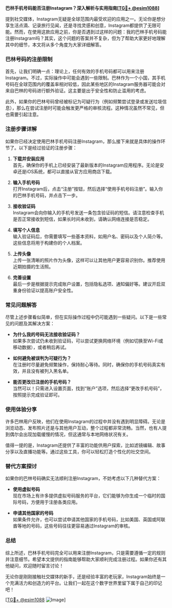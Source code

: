 **巴林手机号码能否注册Instagram？深入解析与实用指南[[TG💪+ @esim1088](https://t.me/s/esim1088)]**

提到社交媒体，Instagram无疑是全球范围内最受欢迎的应用之一。无论你是想分享生活点滴、记录旅行见闻，还是寻找灵感和创意，Instagram都提供了无限可能。然而，在使用这款应用之前，你是否遇到过这样的问题：我的巴林手机号码能注册Instagram吗？其实，这个问题的答案并不复杂，但为了帮助大家更好地理解其中的细节，本文将从多个角度为大家详细解答。

### 巴林号码的注册限制

首先，让我们明确一点：理论上，任何有效的手机号码都可以用来注册Instagram。不过，实际操作中可能会遇到一些限制。巴林作为一个小国，其手机号码在全球范围内的覆盖率相对较低，因此某些地区的Instagram服务器可能会对来自巴林的号码进行额外验证。这主要是出于安全性和防止滥用的考虑。

此外，如果你的巴林号码曾经被标记为可疑行为（例如频繁尝试登录或发送垃圾信息），那么在尝试注册时可能会触发更严格的审核流程。这种情况虽然不常见，但也需要引起注意。

### 注册步骤详解

如果你已经决定使用巴林手机号码注册Instagram，那么接下来就是具体的操作环节了。以下是经过验证的注册步骤：

1. **下载并安装应用**  
   首先，确保你的手机上已经安装了最新版本的Instagram应用程序。无论是安卓还是iOS系统，都可以直接从官方应用商店下载。

2. **输入手机号码**  
   打开Instagram后，点击“注册”按钮，然后选择“使用手机号码注册”。输入你的巴林手机号码，并点击下一步。

3. **接收验证码**  
   Instagram会向你输入的手机号发送一条包含验证码的短信。请注意检查手机是否正常接收到短信，如果长时间未收到，请确认网络连接是否稳定。

4. **填写个人信息**  
   输入验证码后，你需要填写一些基本资料，如用户名、密码以及个人简介等。这些信息将用于构建你的个人档案。

5. **上传头像**  
   上传一张清晰的照片作为头像，这样可以让其他用户更容易识别你。推荐使用近期拍摄的生活照。

6. **完善设置**  
   最后一步是根据提示完成账户设置，包括隐私选项、通知偏好等。建议开启双重身份验证以提高账户安全性。

### 常见问题解答

尽管上述步骤看似简单，但在实际操作过程中仍可能遇到一些疑问。以下是一些常见的问题及其解决方案：

- **为什么我的号码无法接收验证码？**  
  如果多次尝试仍未收到验证码，可以尝试更换网络环境（例如切换至Wi-Fi或移动数据），或者稍后再试。

- **如何避免被误判为可疑行为？**  
  在注册时尽量避免频繁操作，保持耐心等待。同时，确保你的手机号码真实有效，并且没有被列入黑名单。

- **能否更改已注册的手机号码？**  
  当然可以！只需进入设置页面，找到“账户”选项，然后选择“更改手机号码”，按照提示完成验证即可。

### 使用体验分享

许多巴林用户反映，他们在使用Instagram的过程中并没有遇到明显障碍。无论是浏览动态、发布照片还是与其他用户互动，整个过程都非常流畅。当然，也有人提到偶尔会出现加载缓慢的情况，但这通常与本地网络状况有关。

值得一提的是，Instagram还提供了丰富的功能供用户探索，比如滤镜编辑、故事分享以及直播功能等。通过这些工具，你可以轻松打造个性化的社交空间。

### 替代方案探讨

如果你的巴林号码确实无法顺利注册Instagram，不妨考虑以下几种替代方案：

- **使用虚拟号码**  
  现在市场上有许多提供虚拟号码服务的平台，它们能够为你生成一个临时的国际号码，方便用于注册各类应用。

- **申请其他国家的号码**  
  如果条件允许，也可以尝试申请其他国家的手机号码，比如美国、英国或阿联酋等地的号码，这些号码往往更容易通过Instagram的审核。

### 总结

综上所述，巴林手机号码完全可以用来注册Instagram，只是需要遵循一定的规则并注意细节。希望本文提供的指南能够帮助大家顺利完成注册过程。如果你还有其他疑问，欢迎随时留言讨论！

无论你是刚刚接触社交媒体的新手，还是经验丰富的老玩家，Instagram始终是一个充满活力和创造力的平台。让我们一起在这个数字世界里留下属于自己的印记吧！

[[TG💪+ @esim1088](https://t.me/s/esim1088) ![Image](https://i.postimg.cc/4NQfJmqS/Snipaste-2025-05-13-00-14-12.png)]